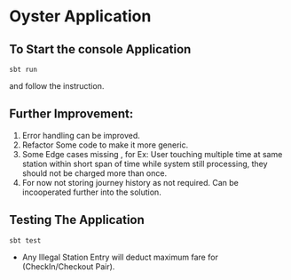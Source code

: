 # Oyster Application

## To Start the console Application
```
sbt run
```
and follow the instruction.


## Further Improvement:
1.	Error handling can be improved.
2. 	Refactor Some code to make it more generic.
3. 	Some Edge cases missing , for Ex: User touching multiple time at same station within short span of time while system still processing, they should not be charged more than once.  
4.	For now not storing journey history as not required. Can be incooperated further into the solution.     


## Testing The Application

```
sbt test
```

* Any Illegal Station Entry will deduct maximum fare for (CheckIn/Checkout Pair).